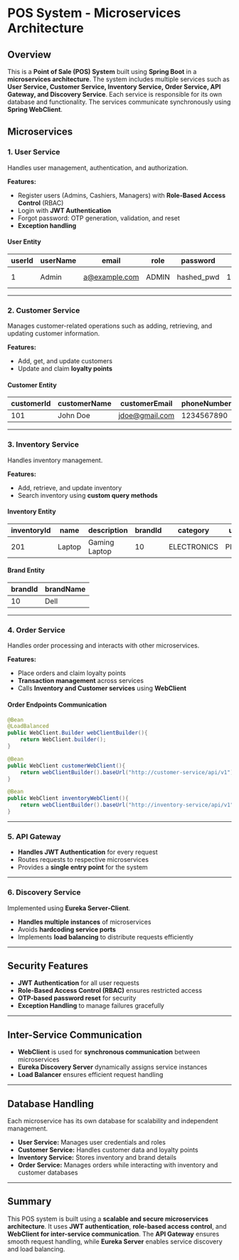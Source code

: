 # POS System - Microservices Architecture

## Overview
This is a **Point of Sale (POS) System** built using **Spring Boot** in a **microservices architecture**. The system includes multiple services such as **User Service, Customer Service, Inventory Service, Order Service, API Gateway, and Discovery Service**. Each service is responsible for its own database and functionality. The services communicate synchronously using **Spring WebClient**.

## Microservices

### 1. User Service
Handles user management, authentication, and authorization.

**Features:**
- Register users (Admins, Cashiers, Managers) with **Role-Based Access Control** (RBAC)
- Login with **JWT Authentication**
- Forgot password: OTP generation, validation, and reset
- **Exception handling**
  
#### **User Entity**
| userId | userName | email | role   | password | otp  | otpExpireDate |
|--------|---------|-------|--------|----------|------|--------------|
| 1      | Admin   | a@example.com | ADMIN | hashed_pwd | 123456 | 2025-03-23 12:00:00 |

---

### 2. Customer Service
Manages customer-related operations such as adding, retrieving, and updating customer information.

**Features:**
- Add, get, and update customers
- Update and claim **loyalty points**

#### **Customer Entity**
| customerId | customerName | customerEmail | phoneNumber | loyaltyPoints |
|------------|-------------|--------------|-------------|---------------|
| 101        | John Doe    | jdoe@gmail.com | 1234567890  | 50            |

---

### 3. Inventory Service
Handles inventory management.

**Features:**
- Add, retrieve, and update inventory
- Search inventory using **custom query methods**

#### **Inventory Entity**
| inventoryId | name   | description  | brandId | category | unit  | stock | inventoryPrice | inventoryExpireDate |
|------------|--------|-------------|---------|----------|-------|-------|----------------|----------------------|
| 201        | Laptop | Gaming Laptop | 10      | ELECTRONICS | PIECE | 25    | 1200.00        | 2026-06-01          |

#### **Brand Entity**
| brandId | brandName |
|---------|----------|
| 10      | Dell     |

---

### 4. Order Service
Handles order processing and interacts with other microservices.

**Features:**
- Place orders and claim loyalty points
- **Transaction management** across services
- Calls **Inventory and Customer services** using **WebClient**

#### **Order Endpoints Communication**
```java
@Bean
@LoadBalanced
public WebClient.Builder webClientBuilder(){
    return WebClient.builder();
}

@Bean
public WebClient customerWebClient(){
    return webClientBuilder().baseUrl("http://customer-service/api/v1").build();
}

@Bean
public WebClient inventoryWebClient(){
    return webClientBuilder().baseUrl("http://inventory-service/api/v1").build();
}
```

---

### 5. API Gateway
- **Handles JWT Authentication** for every request
- Routes requests to respective microservices
- Provides a **single entry point** for the system

---

### 6. Discovery Service
Implemented using **Eureka Server-Client**.

- **Handles multiple instances** of microservices
- Avoids **hardcoding service ports**
- Implements **load balancing** to distribute requests efficiently

---

## Security Features
- **JWT Authentication** for all user requests
- **Role-Based Access Control (RBAC)** ensures restricted access
- **OTP-based password reset** for security
- **Exception Handling** to manage failures gracefully

---

## Inter-Service Communication
- **WebClient** is used for **synchronous communication** between microservices
- **Eureka Discovery Server** dynamically assigns service instances
- **Load Balancer** ensures efficient request handling

---

## Database Handling
Each microservice has its own database for scalability and independent management.

- **User Service:** Manages user credentials and roles
- **Customer Service:** Handles customer data and loyalty points
- **Inventory Service:** Stores inventory and brand details
- **Order Service:** Manages orders while interacting with inventory and customer databases

---

## Summary
This POS system is built using a **scalable and secure microservices architecture**. It uses **JWT authentication**, **role-based access control**, and **WebClient for inter-service communication**. The **API Gateway** ensures smooth request handling, while **Eureka Server** enables service discovery and load balancing.

